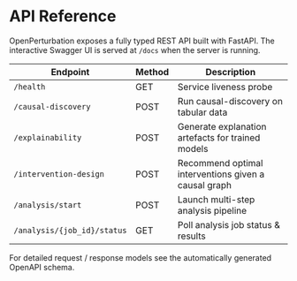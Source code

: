 # API Reference

OpenPerturbation exposes a fully typed REST API built with FastAPI. The interactive Swagger UI is served at `/docs` when the server is running.

| Endpoint | Method | Description |
|----------|--------|-------------|
| `/health` | GET | Service liveness probe |
| `/causal-discovery` | POST | Run causal-discovery on tabular data |
| `/explainability` | POST | Generate explanation artefacts for trained models |
| `/intervention-design` | POST | Recommend optimal interventions given a causal graph |
| `/analysis/start` | POST | Launch multi-step analysis pipeline |
| `/analysis/{job_id}/status` | GET | Poll analysis job status & results |

For detailed request / response models see the automatically generated OpenAPI schema. 